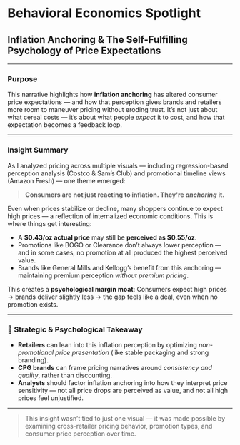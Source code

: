 # Behavioral Economics Spotlight  
## Inflation Anchoring & The Self-Fulfilling Psychology of Price Expectations

---

### Purpose  
This narrative highlights how **inflation anchoring** has altered consumer price expectations — and how that perception gives brands and retailers more room to maneuver pricing without eroding trust. It’s not just about what cereal costs — it’s about what people *expect* it to cost, and how that expectation becomes a feedback loop.

---

### Insight Summary  
As I analyzed pricing across multiple visuals — including regression-based perception analysis (Costco & Sam’s Club) and promotional timeline views (Amazon Fresh) — one theme emerged:

> **Consumers are not just reacting to inflation. They're *anchoring* it.**  

Even when prices stabilize or decline, many shoppers continue to expect high prices — a reflection of internalized economic conditions. This is where things get interesting:

- A **$0.43/oz actual price** may still be **perceived as $0.55/oz**.
- Promotions like BOGO or Clearance don’t always lower perception — and in some cases, no promotion at all produced the highest perceived value.
- Brands like General Mills and Kellogg’s benefit from this anchoring — maintaining premium perception *without premium pricing*.

This creates a **psychological margin moat**:
Consumers expect high prices → brands deliver slightly less → the gap feels like a deal, even when no promotion exists.

---

### 🧠 Strategic & Psychological Takeaway  

- **Retailers** can lean into this inflation perception by optimizing *non-promotional price presentation* (like stable packaging and strong branding).
- **CPG brands** can frame pricing narratives around *consistency and quality*, rather than discounting.
- **Analysts** should factor inflation anchoring into how they interpret price sensitivity — not all price drops are perceived as value, and not all high prices feel unjustified.

---

> This insight wasn’t tied to just one visual — it was made possible by examining cross-retailer pricing behavior, promotion types, and consumer price perception over time.

